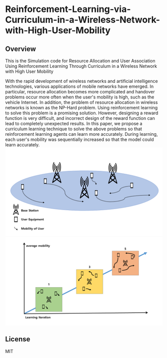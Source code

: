 # Reinforcement-Learning-via-Curriculum-in-a-Wireless-Network-with-High-User-Mobility

## Overview
This is the Simulation code for Resource Allocation and User Association Using Reinforcement Learning Through Curriculum in a Wireless Network with High User Mobility

With the rapid development of wireless networks and artificial intelligence technologies, various applications of mobile networks have emerged. In particular, resource allocation becomes more complicated and handover problems occur more often when the user's mobility is high, such as the vehicle Internet. In addition, the problem of resource allocation in wireless networks is known as the NP-Hard problem. Using reinforcement learning to solve this problem is a promising solution. However, designing a reward function is very difficult, and incorrect design of the reward function can lead to completely unexpected results. In this paper, we propose a curriculum learning technique to solve the above problems so that reinforcement learning agents can learn more accurately. During learning, each user's mobility was sequentially increased so that the model could learn accurately.
![image info](./systemmodel.png)
![image info](./curr.png)

## License
MIT
